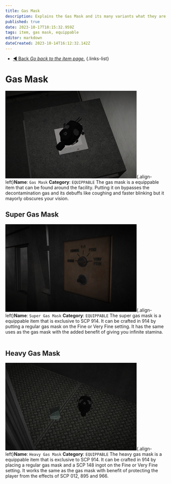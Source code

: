 ```yaml
---
title: Gas Mask
description: Explains the Gas Mask and its many variants what they are supposed to do in the game.
published: true
date: 2023-10-17T18:15:32.959Z
tags: item, gas mask, equippable
editor: markdown
dateCreated: 2023-10-14T16:12:32.142Z
---
```


- [:arrow_backward: Back *Go back to the item page.*](/en/game/items#items)
{.links-list}
# Gas Mask
![gasmask.wiki.png](/images/items/gasmask.wiki.png){.align-left}**Name**: `Gas Mask`
**Category**: `EQUIPPABLE`
The gas mask is a equippable item that can be found around the
facility. Putting it on bypasses the decontamination gas and its 
debuffs like coughing and faster blinking but it mayorly obscures 
your vision.
⠀
⠀
⠀

## Super Gas Mask
![gasmask.super.wiki.fixed.png](/images/items/gasmask.super.wiki.fixed.png){.align-left}**Name**: `Super Gas Mask`
**Category**: `EQUIPPABLE`
The super gas mask is a equippable item that is exclusive to SCP 
914. It can be crafted in 914 by putting a regular gas mask on the 
Fine or Very Fine setting. It has the same uses as the gas mask
with the added benefit of giving you infinite stamina.
⠀
⠀
⠀

## Heavy Gas Mask 
![gasmask.heavy.wiki.png](/images/items/gasmask.heavy.wiki.png){.align-left}**Name**: `Heavy Gas Mask`
**Category**: `EQUIPPABLE`
The heavy gas mask is a equippable item that is exclusive to SCP
914. It can be crafted in 914 by placing a regular gas mask and a
SCP 148 ingot on the Fine or Very Fine setting. It works the same
as the gas mask with benefit of protecting the player from the
effects of SCP 012, 895 and 966. 
⠀
⠀
⠀






